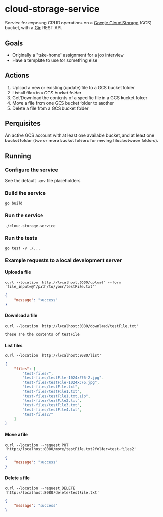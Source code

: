 # cloud-storage-service

Service for exposing CRUD operations on a [Google Cloud Storage](https://cloud.google.com/storage) (GCS) bucket, with a [Gin](https://github.com/gin-gonic/gin) REST API.

## Goals

- Originally a "take-home" assignment for a job interview
- Have a template to use for something else

## Actions

1. Upload a new or existing (update) file to a GCS bucket folder
2. List all files in a GCS bucket folder
3. Get/Download the contents of a specific file in a GCS bucket folder
4. Move a file from one GCS bucket folder to another
5. Delete a file from a GCS bucket folder


## Perquisites

An active GCS account with at least one available bucket, and at least one
bucket folder (two or more bucket folders for moving files between folders).

## Running

### Configure the service

See the default `.env` file placeholders

### Build the service

```shell
go build
```

### Run the service

```shell
./cloud-storage-service
```

### Run the tests

```shell
go test -v ./...
```

### Example requests to a local development server

#### Upload a file

```shell
curl --location 'http://localhost:8080/upload' --form 'file_input=@"/path/to/your/testFile.txt"'
```

```json
{
    "message": "success"
}
```

#### Download a file

```shell
curl --location 'http://localhost:8080/download/testFile.txt'
```

```text
these are the contents of testFile
```

#### List files

```shell
curl --location 'http://localhost:8080/list'
```

```json
{
    "files": [
        "test-files/",
        "test-files/testFile-1024x576-2.jpg",
        "test-files/testFile-1024x576.jpg",
        "test-files/testFile.txt",
        "test-files/testFile1.txt",
        "test-files/testFile1.txt.zip",
        "test-files/testFile2.txt",
        "test-files/testFile3.txt",
        "test-files/testFile4.txt",
        "test-files2/"
    ]
}
```

#### Move a file

```shell
curl --location --request PUT 'http://localhost:8080/move/testFile.txt?folder=test-files2'
```

```json
{
    "message": "success"
}
```

#### Delete a file

```shell
curl --location --request DELETE 'http://localhost:8080/delete/testFile.txt'
```

```json
{
    "message": "success"
}
```
